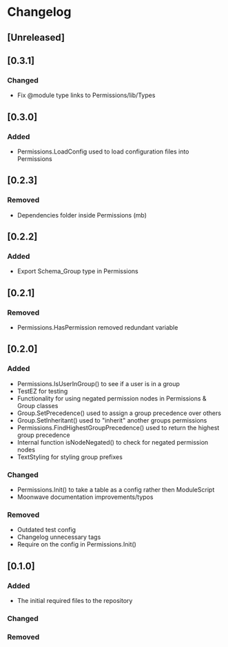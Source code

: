 # Changelog

## [Unreleased]

## [0.3.1]
### Changed
- Fix @module type links to Permissions/lib/Types

## [0.3.0]
### Added
- Permissions.LoadConfig used to load configuration files into Permissions

## [0.2.3]
### Removed
- Dependencies folder inside Permissions (mb)
## [0.2.2]
### Added
- Export Schema_Group type in Permissions

## [0.2.1]
### Removed
- Permissions.HasPermission removed redundant variable

## [0.2.0]
### Added
- Permissions.IsUserInGroup() to see if a user is in a group
- TestEZ for testing
- Functionality for using negated permission nodes in Permissions & Group classes
- Group.SetPrecedence() used to assign a group precedence over others
- Group.SetInheritant() used to "inherit" another groups permissions
- Permissions.FindHighestGroupPrecedence() used to return the highest group precedence
- Internal function isNodeNegated() to check for negated permission nodes
- TextStyling for styling group prefixes
### Changed
- Permissions.Init() to take a table as a config rather then ModuleScript
- Moonwave documentation improvements/typos
### Removed
- Outdated test config
- Changelog unnecessary tags
- Require on the config in Permissions.Init()

## [0.1.0]
### Added
- The initial required files to the repository
### Changed
### Removed